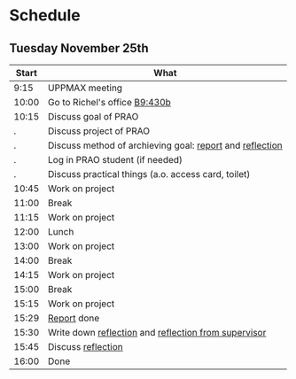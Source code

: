 # Schedule

## Tuesday November 25th

Start|What
-----|-----
9:15 |UPPMAX meeting
10:00|Go to Richel's office [B9:430b](office.md)
10:15|Discuss goal of PRAO
.    |Discuss project of PRAO
.    |Discuss method of archieving goal: [report](report.md) and [reflection](reflection.md)
.    |Log in PRAO student (if needed)
.    |Discuss practical things (a.o. access card, toilet)
10:45|Work on project
11:00|Break
11:15|Work on project
12:00|Lunch
13:00|Work on project
14:00|Break
14:15|Work on project
15:00|Break
15:15|Work on project
15:29|[Report](report.md) done
15:30|Write down [reflection](reflection.md) and [reflection from supervisor](reflection_from_supervisor.md)
15:45|Discuss [reflection](reflection.md)
16:00|Done
